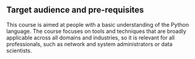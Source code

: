 ## Target audience and pre-requisites

This course is aimed at people with a basic understanding of the Python language.
The course focuses on tools and techniques that are broadly applicable across all domains and industries, so it is relevant for all professionals, such as network and system administrators or data scientists.
